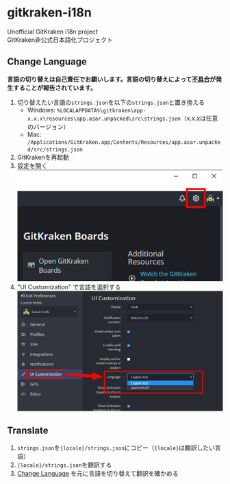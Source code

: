 # gitkraken-i18n
Unofficial GitKraken i18n project  
GitKraken非公式日本語化プロジェクト

## Change Language

**言語の切り替えは自己責任でお願いします。言語の切り替えによって[不具合](https://github.com/megos/gitkraken-i18n/issues?q=is%3Aissue+is%3Aopen+label%3A%22known+issue%22)が発生することが報告されています。**

1. 切り替えたい言語の`strings.json`を以下の`strings.json`と置き換える
   - Windows: `%LOCALAPPDATA%\gitkraken\app-x.x.x\resources\app.asar.unpacked\src\strings.json`（x.x.xは任意のバージョン）
   - Mac: `/Applications/GitKraken.app/Contents/Resources/app.asar.unpacked/src/strings.json`
1. GitKrakenを再起動
1. 設定を開く  
![Preferences Menu Button](./images/options_button.png)
1. "UI Customization" で言語を選択する 
![UI Customization preferences](./images/ui_customization.png)

## Translate

1. `strings.json`を`{locale}/strings.json`にコピー（`{locale}`は翻訳したい言語）
1. `{locale}/strings.json`を翻訳する
1. [Change Language](#Change%20Language) を元に言語を切り替えて翻訳を確かめる
